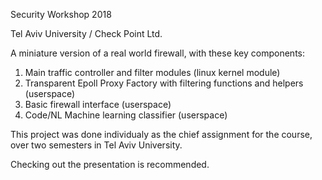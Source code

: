 Security Workshop 2018

Tel Aviv University / Check Point Ltd.


A miniature version of a real world firewall,
with these key components:
1. Main traffic controller and filter modules (linux kernel module)
2. Transparent Epoll Proxy Factory with filtering functions and helpers (userspace)
3. Basic firewall interface (userspace)
4. Code/NL Machine learning classifier (userspace)



This project was done individualy as the chief assignment for the course,
over two semesters in Tel Aviv University.


Checking out the presentation is recommended.
